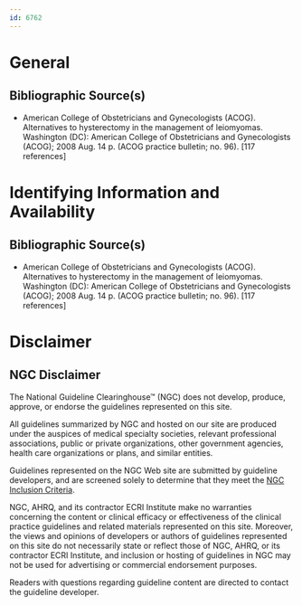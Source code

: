```yaml
---
id: 6762
---
```


# General

## Bibliographic Source(s)

- American College of Obstetricians and Gynecologists (ACOG). Alternatives to hysterectomy in the management of leiomyomas. Washington (DC): American College of Obstetricians and Gynecologists (ACOG); 2008 Aug. 14 p. (ACOG practice bulletin; no. 96). [117 references]

# Identifying Information and Availability

## Bibliographic Source(s)

- American College of Obstetricians and Gynecologists (ACOG). Alternatives to hysterectomy in the management of leiomyomas. Washington (DC): American College of Obstetricians and Gynecologists (ACOG); 2008 Aug. 14 p. (ACOG practice bulletin; no. 96). [117 references]

# Disclaimer

## NGC Disclaimer

The National Guideline Clearinghouse™ (NGC) does not develop, produce, approve, or endorse the guidelines represented on this site.

All guidelines summarized by NGC and hosted on our site are produced under the auspices of medical specialty societies, relevant professional associations, public or private organizations, other government agencies, health care organizations or plans, and similar entities.

Guidelines represented on the NGC Web site are submitted by guideline developers, and are screened solely to determine that they meet the [NGC Inclusion Criteria](/help-and-about/summaries/inclusion-criteria).

NGC, AHRQ, and its contractor ECRI Institute make no warranties concerning the content or clinical efficacy or effectiveness of the clinical practice guidelines and related materials represented on this site. Moreover, the views and opinions of developers or authors of guidelines represented on this site do not necessarily state or reflect those of NGC, AHRQ, or its contractor ECRI Institute, and inclusion or hosting of guidelines in NGC may not be used for advertising or commercial endorsement purposes.

Readers with questions regarding guideline content are directed to contact the guideline developer.

